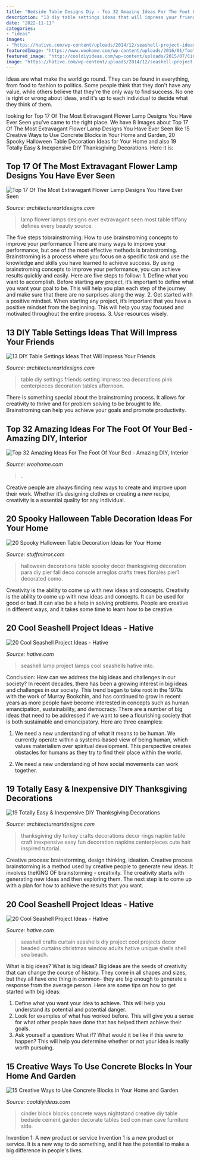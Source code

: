 ```yaml
---
title: "Bedside Table Designs Diy - Top 32 Amazing Ideas For The Foot Of Your Bed"
description: "13 diy table settings ideas that will impress your friends"
date: "2022-11-11"
categories:
- "ideas"
images:
- "https://hative.com/wp-content/uploads/2014/12/seashell-project-ideas/13-seashell-lamp.jpg"
featuredImage: "https://www.woohome.com/wp-content/uploads/2016/01/foot-of-the-bed-21.jpg"
featured_image: "http://cooldiyideas.com/wp-content/uploads/2015/07/Cinder-Block-Nightstand.jpg"
image: "https://hative.com/wp-content/uploads/2014/12/seashell-project-ideas/13-seashell-lamp.jpg"
---
```



Ideas are what make the world go round. They can be found in everything, from food to fashion to politics. Some people think that they don't have any value, while others believe that they're the only way to find success. No one is right or wrong about ideas, and it's up to each individual to decide what they think of them.

	

		
looking for Top 17 Of The Most Extravagant Flower Lamp Designs You Have Ever Seen you've came to the right place. We have 8 Images about Top 17 Of The Most Extravagant Flower Lamp Designs You Have Ever Seen like 15 Creative Ways to Use Concrete Blocks in Your Home and Garden, 20 Spooky Halloween Table Decoration Ideas for Your Home and also 19 Totally Easy &amp; Inexpensive DIY Thanksgiving Decorations. Here it is:
		
    
## Top 17 Of The Most Extravagant Flower Lamp Designs You Have Ever Seen

<img loading=lazy src="https://www.architectureartdesigns.com/wp-content/uploads/2017/02/4-33-630x860.jpg" onerror="this.onerror=null;this.src='https://tse4.mm.bing.net/th?id=OIP.kWcePmocQi2UByilzFErcwHaKH&amp;pid=15.1';" alt="Top 17 Of The Most Extravagant Flower Lamp Designs You Have Ever Seen">

_Source: architectureartdesigns.com_

>lamp flower lamps designs ever extravagant seen most table tiffany defines every beauty source. 

	

The five steps tobrainstroming: How to use brainstroming concepts to improve your performance
There are many ways to improve your performance, but one of the most effective methods is brainstroming. Brainstroming is a process where you focus on a specific task and use the knowledge and skills you have learned to achieve success. By using brainstroming concepts to improve your performance, you can achieve results quickly and easily. Here are five steps to follow: 1. Define what you want to accomplish. Before starting any project, it’s important to define what you want your goal to be. This will help you plan each step of the journey and make sure that there are no surprises along the way. 2. Get started with a positive mindset. When starting any project, it’s important that you have a positive mindset from the beginning. This will help you stay focused and motivated throughout the entire process. 3. Use resources wisely.

    
## 13 DIY Table Settings Ideas That Will Impress Your Friends

<img loading=lazy src="https://www.architectureartdesigns.com/wp-content/uploads/2013/02/DIY-Table-Settings-Ideas-12.jpg" onerror="this.onerror=null;this.src='https://tse2.mm.bing.net/th?id=OIP.AEQNExctm5hg7oBIv6hPrwHaLG&amp;pid=15.1';" alt="13 DIY Table Settings Ideas That Will Impress Your Friends">

_Source: architectureartdesigns.com_

>table diy settings friends setting impress tea decorations pink centerpieces decoration tables afternoon. 

	

There is something special about the brainstroming process. It allows for creativity to thrive and for problem solving to be brought to life. Brainstroming can help you achieve your goals and promote productivity.

    
## Top 32 Amazing Ideas For The Foot Of Your Bed - Amazing DIY, Interior

<img loading=lazy src="https://www.woohome.com/wp-content/uploads/2016/01/foot-of-the-bed-21.jpg" onerror="this.onerror=null;this.src='https://tse1.mm.bing.net/th?id=OIP.WdG3WzhjuZzG9Tv89AyU5AHaLK&amp;pid=15.1';" alt="Top 32 Amazing Ideas For The Foot Of Your Bed - Amazing DIY, Interior">

_Source: woohome.com_

>. 

	

Creative people are always finding new ways to create and improve upon their work. Whether it’s designing clothes or creating a new recipe, creativity is a essential quality for any individual.

    
## 20 Spooky Halloween Table Decoration Ideas For Your Home

<img loading=lazy src="https://www.stuffmirror.com/wp-content/uploads/2018/10/Spooky-Halloween-Table-Decorations24.jpg" onerror="this.onerror=null;this.src='https://tse3.mm.bing.net/th?id=OIP.pZXbpzaX277vWfVBr0beVwHaLF&amp;pid=15.1';" alt="20 Spooky Halloween Table Decoration Ideas for Your Home">

_Source: stuffmirror.com_

>halloween decorations table spooky decor thanksgiving decoration para diy pier fall deco console arreglos crafts trees florales pier1 decorated como. 

	

Creativity is the ability to come up with new ideas and concepts.
Creativity is the ability to come up with new ideas and concepts. It can be used for good or bad. It can also be a help in solving problems. People are creative in different ways, and it takes some time to learn how to be creative.

    
## 20 Cool Seashell Project Ideas - Hative

<img loading=lazy src="https://hative.com/wp-content/uploads/2014/12/seashell-project-ideas/13-seashell-lamp.jpg" onerror="this.onerror=null;this.src='https://tse3.mm.bing.net/th?id=OIP.qCJraIMZYB5f4uhH387v3AHaLd&amp;pid=15.1';" alt="20 Cool Seashell Project Ideas - Hative">

_Source: hative.com_

>seashell lamp project lamps cool seashells hative into. 

	

Conclusion: How can we address the big ideas and challenges in our society?
In recent decades, there has been a growing interest in big ideas and challenges in our society. This trend began to take root in the 1970s with the work of Murray Bookchin, and has continued to grow in recent years as more people have become interested in concepts such as human emancipation, sustainability, and democracy.
There are a number of big ideas that need to be addressed if we want to see a flourishing society that is both sustainable and emancipatory. Here are three examples:

1) We need a new understanding of what it means to be human. We currently operate within a systems-based view of being human, which values materialism over spiritual development. This perspective creates obstacles for humans as they try to find their place within the world.

2) We need a new understanding of how social movements can work together.

    
## 19 Totally Easy &amp; Inexpensive DIY Thanksgiving Decorations

<img loading=lazy src="https://www.architectureartdesigns.com/wp-content/uploads/2015/10/1825-630x859.jpg" onerror="this.onerror=null;this.src='https://tse1.mm.bing.net/th?id=OIP.-UjVvNFmfNs1u2Xzg6HYuwHaKG&amp;pid=15.1';" alt="19 Totally Easy &amp; Inexpensive DIY Thanksgiving Decorations">

_Source: architectureartdesigns.com_

>thanksgiving diy turkey crafts decorations decor rings napkin table craft inexpensive easy fun decoration napkins centerpieces cute hair inspired tutorial. 

	

Creative process: brainstorming, design thinking, ideation.
Creative process brainstorming is a method used by creative people to generate new ideas. It involves theKING OF brainstorming - creativity. The creativity starts with generating new ideas and then exploring them. The next step is to come up with a plan for how to achieve the results that you want.

    
## 20 Cool Seashell Project Ideas - Hative

<img loading=lazy src="https://hative.com/wp-content/uploads/2014/12/seashell-project-ideas/2-seashell-curtain.jpg" onerror="this.onerror=null;this.src='https://tse2.mm.bing.net/th?id=OIP.xdfI5BLaK_x54ORp-xkdjwHaJ4&amp;pid=15.1';" alt="20 Cool Seashell Project Ideas - Hative">

_Source: hative.com_

>seashell crafts curtain seashells diy project cool projects decor beaded curtains christmas window adults hative unique shells shell sea beach. 

	

What is big ideas?
What is big ideas? Big ideas are the seeds of creativity that can change the course of history. They come in all shapes and sizes, but they all have one thing in common- they are big enough to generate a response from the average person. Here are some tips on how to get started with big ideas: 
1. Define what you want your idea to achieve. This will help you understand its potential and potential danger. 
2. Look for examples of what has worked before. This will give you a sense for what other people have done that has helped them achieve their goals. 
3. Ask yourself a question: What if? What would it be like if this were to happen? This will help you determine whether or not your idea is really worth pursuing. 

    
## 15 Creative Ways To Use Concrete Blocks In Your Home And Garden

<img loading=lazy src="http://cooldiyideas.com/wp-content/uploads/2015/07/Cinder-Block-Nightstand.jpg" onerror="this.onerror=null;this.src='https://tse2.mm.bing.net/th?id=OIP.7qvGSDNcGImEbRKdqjOx_wHaLG&amp;pid=15.1';" alt="15 Creative Ways to Use Concrete Blocks in Your Home and Garden">

_Source: cooldiyideas.com_

>cinder block blocks concrete ways nightstand creative diy table bedside cement garden decorate tables bed con man cave furniture side. 

	

Invention 1: A new product or service
Invention 1 is a new product or service. It is a new way to do something, and it has the potential to make a big difference in people's lives.

